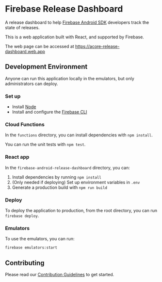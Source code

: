 # Firebase Release Dashboard

A release dashboard to help [Firebase Android SDK](https://github.com/firebase/firebase-android-sdk) developers track the state of releases.

This is a web application built with React, and supported by Firebase.

The web page can be accessed at https://acore-release-dashboard.web.app

## Development Environment

Anyone can run this application locally in the emulators, but only administrators can deploy.

### Set up

 - Install [Node](https://nodejs.org/en)
 - Install and configure the [Firebase CLI](https://firebase.google.com/docs/cli)

### Cloud Functions

In the `functions` directory, you can install dependencies with `npm install`.

You can run the unit tests with `npm test`.

### React app

In the `firebase-android-release-dashboard` directory, you can:

1. Install dependencies by running `npm install`
2. (Only needed if deploying) Set up environment variables in `.env`
3. Generate a production build with `npm run build`

### Deploy

To deploy the application to production, from the root directory, you can run `firebase deploy`.

### Emulators

To use the emulators, you can run:

```bash
firebase emulators:start
```

## Contributing

Please read our [Contribution Guidelines](https://github.com/firebase/firebase-release-dashboard/blob/master/docs/contributing.md) to get started.
